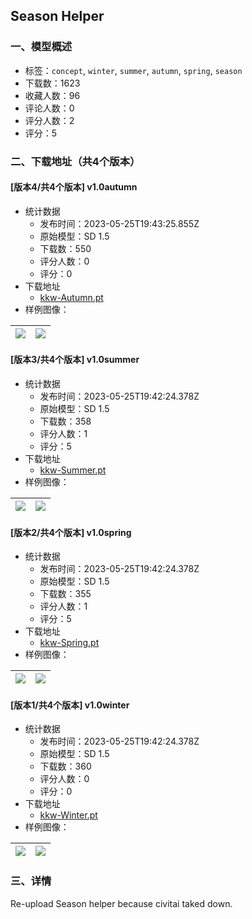 ## Season Helper
### 一、模型概述

- 标签：`concept`, `winter`, `summer`, `autumn`, `spring`, `season`
- 下载数：1623
- 收藏人数：96
- 评论人数：0
- 评分人数：2
- 评分：5

### 二、下载地址（共4个版本）

#### [版本4/共4个版本] v1.0autumn

- 统计数据
  - 发布时间：2023-05-25T19:43:25.855Z
  - 原始模型：SD 1.5
  - 下载数：550
  - 评分人数：0
  - 评分：0
- 下载地址
  - [kkw-Autumn.pt](https://civitai.com/api/download/models/81076)
- 样例图像：

| <img src="https://image.civitai.com/xG1nkqKTMzGDvpLrqFT7WA/8df57d80-91fb-4954-8056-3cf7d0bfa557/width=450/910757.jpeg" /> | <img src="https://image.civitai.com/xG1nkqKTMzGDvpLrqFT7WA/b8425f98-c152-4edd-94b6-c78b791dd38a/width=450/910771.jpeg" /> |
| ---- | ---- |

#### [版本3/共4个版本] v1.0summer

- 统计数据
  - 发布时间：2023-05-25T19:42:24.378Z
  - 原始模型：SD 1.5
  - 下载数：358
  - 评分人数：1
  - 评分：5
- 下载地址
  - [kkw-Summer.pt](https://civitai.com/api/download/models/81074)
- 样例图像：

| <img src="https://image.civitai.com/xG1nkqKTMzGDvpLrqFT7WA/9019138d-2f0d-4730-8379-0e2982f67991/width=450/910736.jpeg" /> | <img src="https://image.civitai.com/xG1nkqKTMzGDvpLrqFT7WA/e7ba81bd-e614-46fa-9b11-c7ec73e8202b/width=450/910747.jpeg" /> |
| ---- | ---- |

#### [版本2/共4个版本] v1.0spring

- 统计数据
  - 发布时间：2023-05-25T19:42:24.378Z
  - 原始模型：SD 1.5
  - 下载数：355
  - 评分人数：1
  - 评分：5
- 下载地址
  - [kkw-Spring.pt](https://civitai.com/api/download/models/81068)
- 样例图像：

| <img src="https://image.civitai.com/xG1nkqKTMzGDvpLrqFT7WA/8c8a727a-30c4-4f31-b792-087322196944/width=450/910694.jpeg" /> | <img src="https://image.civitai.com/xG1nkqKTMzGDvpLrqFT7WA/cea2b265-5f16-4359-8e1a-edc390bb3ecd/width=450/910698.jpeg" /> |
| ---- | ---- |

#### [版本1/共4个版本] v1.0winter

- 统计数据
  - 发布时间：2023-05-25T19:42:24.378Z
  - 原始模型：SD 1.5
  - 下载数：360
  - 评分人数：0
  - 评分：0
- 下载地址
  - [kkw-Winter.pt](https://civitai.com/api/download/models/81067)
- 样例图像：

| <img src="https://image.civitai.com/xG1nkqKTMzGDvpLrqFT7WA/b4a4a580-9015-4d51-860e-f939e7a9d992/width=450/910657.jpeg" /> | <img src="https://image.civitai.com/xG1nkqKTMzGDvpLrqFT7WA/24afcc1e-a906-4685-bb22-3e346613ff99/width=450/910670.jpeg" /> |
| ---- | ---- |


### 三、详情
<p>Re-upload Season helper because civitai taked down.</p><p></p>